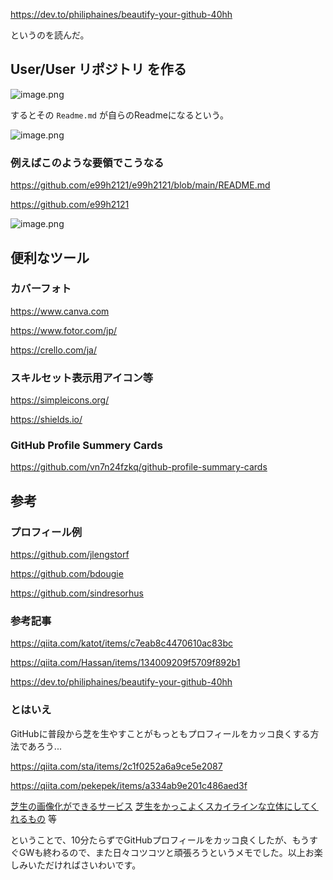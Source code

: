 https://dev.to/philiphaines/beautify-your-github-40hh

というのを読んだ。

## User/User リポジトリ を作る

![image.png](https://qiita-image-store.s3.ap-northeast-1.amazonaws.com/0/93824/72beec63-56f6-5ac4-1659-ac9574384890.png)

するとその `Readme.md` が自らのReadmeになるという。

![image.png](https://qiita-image-store.s3.ap-northeast-1.amazonaws.com/0/93824/0b8d03de-6ef1-2319-a367-74cfe9732d96.png)

### 例えばこのような要領でこうなる

https://github.com/e99h2121/e99h2121/blob/main/README.md

https://github.com/e99h2121

![image.png](https://qiita-image-store.s3.ap-northeast-1.amazonaws.com/0/93824/b4997ecc-396a-8923-ecc3-c8b29edd4b7f.png)

## 便利なツール

### カバーフォト
https://www.canva.com

https://www.fotor.com/jp/

https://crello.com/ja/


### スキルセット表示用アイコン等
https://simpleicons.org/

https://shields.io/

### GitHub Profile Summery Cards

https://github.com/vn7n24fzkq/github-profile-summary-cards


## 参考

### プロフィール例
https://github.com/jlengstorf

https://github.com/bdougie

https://github.com/sindresorhus

### 参考記事
https://qiita.com/katot/items/c7eab8c4470610ac83bc

https://qiita.com/Hassan/items/134009209f5709f892b1

https://dev.to/philiphaines/beautify-your-github-40hh

### とはいえ

GitHubに普段から芝を生やすことがもっともプロフィールをカッコ良くする方法であろう...

https://qiita.com/sta/items/2c1f0252a6a9ce5e2087

https://qiita.com/pekepek/items/a334ab9e201c486aed3f

[芝生の画像化ができるサービス](https://grass-graph.moshimo.works/)
[芝生をかっこよくスカイラインな立体にしてくれるもの](https://skyline.github.com/) 等

ということで、10分たらずでGitHubプロフィールをカッコ良くしたが、もうすぐGWも終わるので、また日々コツコツと頑張ろうというメモでした。以上お楽しみいただければさいわいです。

